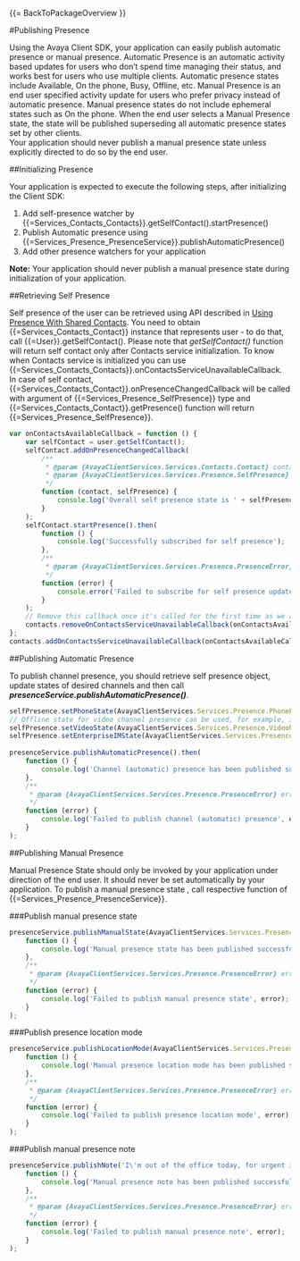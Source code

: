 {{= BackToPackageOverview }}

#Publishing Presence

Using the Avaya Client SDK, your application can easily publish automatic presence or manual presence. 
Automatic Presence is an automatic activity based updates for users who don’t spend time managing their status, and works best for users who use multiple clients.  Automatic presence states include Available, On the phone, Busy, Offline, etc.
Manual Presence is an end user specified activity update for users who prefer privacy instead of automatic presence.  Manual presence states do not include ephemeral states such as On the phone.  When the end user selects a Manual Presence state, the state will be published superseding all automatic presence states set by other clients.  
Your application should never publish a manual presence state unless explicitly directed to do so by the end user.
 
##Initializing Presence

Your application is expected to execute the following steps, after initializing the Client SDK:

 1. Add self-presence watcher by {{=Services_Contacts_Contacts}}.getSelfContact().startPresence() 
 2. Publish Automatic presence using {{=Services_Presence_PresenceService}}.publishAutomaticPresence()
 3. Add other presence watchers for your application

**Note:** 
Your application should never publish a manual presence state during initialization of your application.

##Retrieving Self Presence

Self presence of the user can be retrieved using API described in <a href="using_presence_with_shared_contacts.gsp">Using Presence With Shared Contacts</a>. You need to obtain {{=Services_Contacts_Contact}} instance that represents user - to do that, call {{=User}}.getSelfContact(). Please note that *getSelfContact()* function will return self contact only after Contacts service initialization. To know when Contacts service is initialized you can use {{=Services_Contacts_Contacts}}.onContactsServiceUnavailableCallback.
In case of self contact, {{=Services_Contacts_Contact}}.onPresenceChangedCallback will be called with argument of {{=Services_Presence_SelfPresence}} type and {{=Services_Contacts_Contact}}.getPresence() function will return {{=Services_Presence_SelfPresence}}.

```javascript
var onContactsAvailableCallback = function () {
    var selfContact = user.getSelfContact();
    selfContact.addOnPresenceChangedCallback(
        /**
         * @param {AvayaClientServices.Services.Contacts.Contact} contact
         * @param {AvayaClientServices.Services.Presence.SelfPresence} selfPresence
         */
        function (contact, selfPresence) {
            console.log('Overall self presence state is ' + selfPresence.getOverallState());
        }
    );
    selfContact.startPresence().then(
        function () {
            console.log('Successfully subscribed for self presence');
        },
        /**
         * @param {AvayaClientServices.Services.Presence.PresenceError} error
         */
        function (error) {
            console.error('Failed to subscribe for self presence updates', error);
        }
    );
    // Remove this callback once it's called for the first time as we already retrieved self contact
    contacts.removeOnContactsServiceUnavailableCallback(onContactsAvailableCallback);
};
contacts.addOnContactsServiceUnavailableCallback(onContactsAvailableCallback);
```

##Publishing Automatic Presence

To publish channel presence, you should retrieve self presence object, update states of desired channels and then call ***presenceService.publishAutomaticPresence()***.

```javascript
selfPresence.setPhoneState(AvayaClientServices.Services.Presence.PhonePresenceState.PRESENCE_STATE_ON_A_CALL);
// Offline state for video channel presence can be used, for example, if client's device doesn't have video camera
selfPresence.setVideoState(AvayaClientServices.Services.Presence.VideoPresenceState.PRESENCE_STATE_OFFLINE);
selfPresence.setEnterpriseIMState(AvayaClientServices.Services.Presence.IMPresenceState.PRESENCE_STATE_ON_A_CALL);
  
presenceService.publishAutomaticPresence().then(
    function () {
        console.log('Channel (automatic) presence has been published successfully');
    },
    /**
     * @param {AvayaClientServices.Services.Presence.PresenceError} error
     */
    function (error) {
        console.log('Failed to publish channel (automatic) presence', error);
    }
);
```
  
##Publishing Manual Presence

Manual Presence State should only be invoked by your application under direction of the end user.  It should never be set automatically by your application. To publish a  manual presence state , call respective function of {{=Services_Presence_PresenceService}}.

###Publish manual presence state

```javascript
presenceService.publishManualState(AvayaClientServices.Services.Presence.PresenceManualState.PRESENCE_STATE_AVAILABLE).then(
    function () {
        console.log('Manual presence state has been published successfully');
    },
    /**
     * @param {AvayaClientServices.Services.Presence.PresenceError} error
     */
    function (error) {
        console.log('Failed to publish manual presence state', error);
    }
);
```

###Publish presence location mode

```javascript
presenceService.publishLocationMode(AvayaClientServices.Services.Presence.PresenceLocationMode.PRESENCE_LOCATION_MODE_MOBILE).then(
    function () {
        console.log('Manual presence location mode has been published successfully');
    },
    /**
     * @param {AvayaClientServices.Services.Presence.PresenceError} error
     */
    function (error) {
        console.log('Failed to publish presence location mode', error);
    }
);
```

###Publish manual presence note

```javascript
presenceService.publishNote('I\'m out of the office today, for urgent issues please contact my manager').then(
    function () {
        console.log('Manual presence note has been published successfully');
    },
    /**
     * @param {AvayaClientServices.Services.Presence.PresenceError} error
     */
    function (error) {
        console.log('Failed to publish manual presence note', error);
    }
);
```

